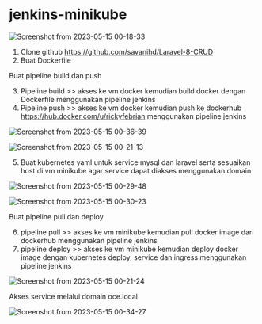 # jenkins-minikube

![Screenshot from 2023-05-15 00-18-33](https://github.com/rickyfebrian/jenkins-minikube/assets/46195764/395da636-f1ed-4831-8034-4e8cc601cdb0)

1. Clone github https://github.com/savanihd/Laravel-8-CRUD
2. Buat Dockerfile

Buat pipeline build dan push

3. Pipeline build >> akses ke vm docker kemudian build docker dengan Dockerfile menggunakan pipeline jenkins
4. Pipeline push >> akses ke vm docker kemudian push ke dockerhub https://hub.docker.com/u/rickyfebrian menggunakan pipeline jenkins

![Screenshot from 2023-05-15 00-36-39](https://github.com/rickyfebrian/jenkins-minikube/assets/46195764/73f609fa-ec53-464c-ab93-905f93396b1d)

![Screenshot from 2023-05-15 00-21-13](https://github.com/rickyfebrian/jenkins-minikube/assets/46195764/6ec58053-9b47-445d-9eb0-54904904e4fe)

5. Buat kubernetes yaml untuk service mysql dan laravel serta sesuaikan host di vm minikube agar service dapat diakses menggunakan domain

![Screenshot from 2023-05-15 00-29-48](https://github.com/rickyfebrian/jenkins-minikube/assets/46195764/41aa3918-a9f6-413c-b567-2ee9fa0e12d5)

![Screenshot from 2023-05-15 00-30-23](https://github.com/rickyfebrian/jenkins-minikube/assets/46195764/54a74278-b6de-4ade-8c77-b5c54d110115)

Buat pipeline pull dan deploy

6. pipeline pull >> akses ke vm minikube kemudian pull docker image dari dockerhub menggunakan pipeline jenkins
7. pipeline deploy >> akses ke vm minikube kemudian deploy docker image dengan kubernetes deploy, service dan ingress menggunakan pipeline jenkins

![Screenshot from 2023-05-15 00-21-24](https://github.com/rickyfebrian/jenkins-minikube/assets/46195764/50e6bacd-6378-43d1-b0df-f46bb96a397c)

Akses service melalui domain oce.local

![Screenshot from 2023-05-15 00-34-27](https://github.com/rickyfebrian/jenkins-minikube/assets/46195764/4d47ca3b-9613-473d-91f6-6f02c1bf205b)
